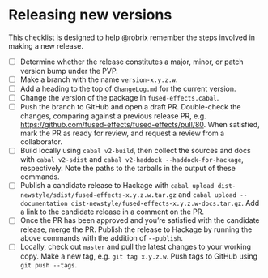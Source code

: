 # Releasing new versions

This checklist is designed to help @robrix remember the steps involved in making a new release.

- [ ] Determine whether the release constitutes a major, minor, or patch version bump under the PVP.
- [ ] Make a branch with the name `version-x.y.z.w`.
- [ ] Add a heading to the top of `ChangeLog.md` for the current version.
- [ ] Change the version of the package in `fused-effects.cabal`.
- [ ] Push the branch to GitHub and open a draft PR. Double-check the changes, comparing against a previous release PR, e.g. https://github.com/fused-effects/fused-effects/pull/80. When satisfied, mark the PR as ready for review, and request a review from a collaborator.
- [ ] Build locally using `cabal v2-build`, then collect the sources and docs with `cabal v2-sdist` and `cabal v2-haddock --haddock-for-hackage`, respectively. Note the paths to the tarballs in the output of these commands.
- [ ] Publish a candidate release to Hackage with `cabal upload dist-newstyle/sdist/fused-effects-x.y.z.w.tar.gz` and `cabal upload --documentation dist-newstyle/fused-effects-x.y.z.w-docs.tar.gz`. Add a link to the candidate release in a comment on the PR.
- [ ] Once the PR has been approved and you’re satisfied with the candidate release, merge the PR. Publish the release to Hackage by running the above commands with the addition of `--publish`.
- [ ] Locally, check out `master` and pull the latest changes to your working copy. Make a new tag, e.g. `git tag x.y.z.w`. Push tags to GitHub using `git push --tags`.
